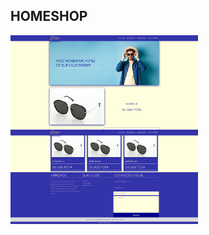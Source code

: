 ## HOMESHOP
<div style='display:grid;grid-template-columns:repeaat(2,6fr);'>
    <img src='preview.png' alt='preview homeshop'  width=300 />
    <img src='preview2.png' alt='preview homeshop' width=300 />
</div>
